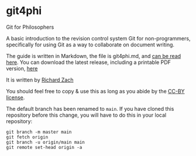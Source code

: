 git4phi
=======

Git for Philosophers

A basic introduction to the revision control system Git for non-programmers, specifically for using Git as a way to collaborate on document writing.

The guide is written in Markdown, the file is git4phi.md, and [can be read here](https://github.com/rzach/git4phi/blob/main/git4phi.md). You can download the latest release, including a printable PDF version, [here](https://github.com/rzach/git4phi/releases)

It is written by [Richard Zach](http://richardzach.org)

You should feel free to copy & use this as long as you abide by the [CC-BY license](LICENSE.md).

The default branch has been renamed to `main`. If you have cloned this
repository before this change, you will have to do this in your local
repository:
```
git branch -m master main
git fetch origin
git branch -u origin/main main
git remote set-head origin -a
```